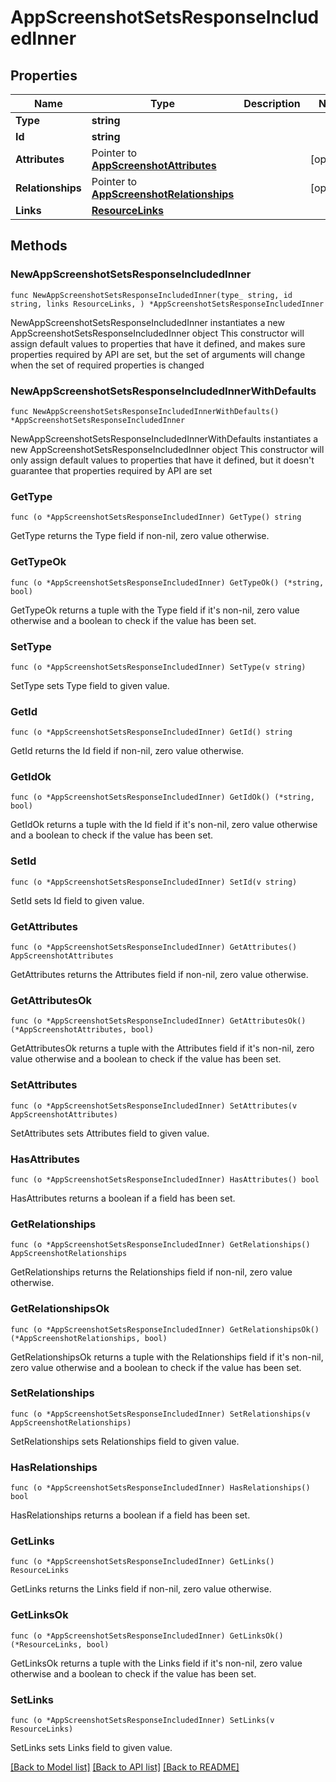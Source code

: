 # AppScreenshotSetsResponseIncludedInner

## Properties

Name | Type | Description | Notes
------------ | ------------- | ------------- | -------------
**Type** | **string** |  | 
**Id** | **string** |  | 
**Attributes** | Pointer to [**AppScreenshotAttributes**](AppScreenshotAttributes.md) |  | [optional] 
**Relationships** | Pointer to [**AppScreenshotRelationships**](AppScreenshotRelationships.md) |  | [optional] 
**Links** | [**ResourceLinks**](ResourceLinks.md) |  | 

## Methods

### NewAppScreenshotSetsResponseIncludedInner

`func NewAppScreenshotSetsResponseIncludedInner(type_ string, id string, links ResourceLinks, ) *AppScreenshotSetsResponseIncludedInner`

NewAppScreenshotSetsResponseIncludedInner instantiates a new AppScreenshotSetsResponseIncludedInner object
This constructor will assign default values to properties that have it defined,
and makes sure properties required by API are set, but the set of arguments
will change when the set of required properties is changed

### NewAppScreenshotSetsResponseIncludedInnerWithDefaults

`func NewAppScreenshotSetsResponseIncludedInnerWithDefaults() *AppScreenshotSetsResponseIncludedInner`

NewAppScreenshotSetsResponseIncludedInnerWithDefaults instantiates a new AppScreenshotSetsResponseIncludedInner object
This constructor will only assign default values to properties that have it defined,
but it doesn't guarantee that properties required by API are set

### GetType

`func (o *AppScreenshotSetsResponseIncludedInner) GetType() string`

GetType returns the Type field if non-nil, zero value otherwise.

### GetTypeOk

`func (o *AppScreenshotSetsResponseIncludedInner) GetTypeOk() (*string, bool)`

GetTypeOk returns a tuple with the Type field if it's non-nil, zero value otherwise
and a boolean to check if the value has been set.

### SetType

`func (o *AppScreenshotSetsResponseIncludedInner) SetType(v string)`

SetType sets Type field to given value.


### GetId

`func (o *AppScreenshotSetsResponseIncludedInner) GetId() string`

GetId returns the Id field if non-nil, zero value otherwise.

### GetIdOk

`func (o *AppScreenshotSetsResponseIncludedInner) GetIdOk() (*string, bool)`

GetIdOk returns a tuple with the Id field if it's non-nil, zero value otherwise
and a boolean to check if the value has been set.

### SetId

`func (o *AppScreenshotSetsResponseIncludedInner) SetId(v string)`

SetId sets Id field to given value.


### GetAttributes

`func (o *AppScreenshotSetsResponseIncludedInner) GetAttributes() AppScreenshotAttributes`

GetAttributes returns the Attributes field if non-nil, zero value otherwise.

### GetAttributesOk

`func (o *AppScreenshotSetsResponseIncludedInner) GetAttributesOk() (*AppScreenshotAttributes, bool)`

GetAttributesOk returns a tuple with the Attributes field if it's non-nil, zero value otherwise
and a boolean to check if the value has been set.

### SetAttributes

`func (o *AppScreenshotSetsResponseIncludedInner) SetAttributes(v AppScreenshotAttributes)`

SetAttributes sets Attributes field to given value.

### HasAttributes

`func (o *AppScreenshotSetsResponseIncludedInner) HasAttributes() bool`

HasAttributes returns a boolean if a field has been set.

### GetRelationships

`func (o *AppScreenshotSetsResponseIncludedInner) GetRelationships() AppScreenshotRelationships`

GetRelationships returns the Relationships field if non-nil, zero value otherwise.

### GetRelationshipsOk

`func (o *AppScreenshotSetsResponseIncludedInner) GetRelationshipsOk() (*AppScreenshotRelationships, bool)`

GetRelationshipsOk returns a tuple with the Relationships field if it's non-nil, zero value otherwise
and a boolean to check if the value has been set.

### SetRelationships

`func (o *AppScreenshotSetsResponseIncludedInner) SetRelationships(v AppScreenshotRelationships)`

SetRelationships sets Relationships field to given value.

### HasRelationships

`func (o *AppScreenshotSetsResponseIncludedInner) HasRelationships() bool`

HasRelationships returns a boolean if a field has been set.

### GetLinks

`func (o *AppScreenshotSetsResponseIncludedInner) GetLinks() ResourceLinks`

GetLinks returns the Links field if non-nil, zero value otherwise.

### GetLinksOk

`func (o *AppScreenshotSetsResponseIncludedInner) GetLinksOk() (*ResourceLinks, bool)`

GetLinksOk returns a tuple with the Links field if it's non-nil, zero value otherwise
and a boolean to check if the value has been set.

### SetLinks

`func (o *AppScreenshotSetsResponseIncludedInner) SetLinks(v ResourceLinks)`

SetLinks sets Links field to given value.



[[Back to Model list]](../README.md#documentation-for-models) [[Back to API list]](../README.md#documentation-for-api-endpoints) [[Back to README]](../README.md)


